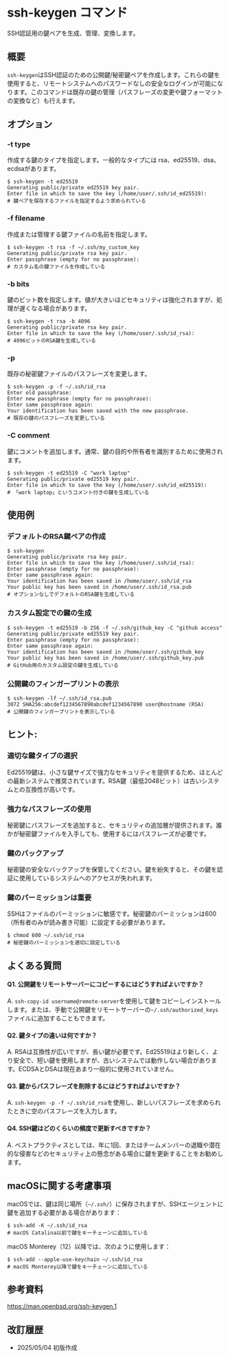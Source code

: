 # ssh-keygen コマンド

SSH認証用の鍵ペアを生成、管理、変換します。

## 概要

`ssh-keygen`はSSH認証のための公開鍵/秘密鍵ペアを作成します。これらの鍵を使用すると、リモートシステムへのパスワードなしの安全なログインが可能になります。このコマンドは既存の鍵の管理（パスフレーズの変更や鍵フォーマットの変換など）も行えます。

## オプション

### **-t type**

作成する鍵のタイプを指定します。一般的なタイプには rsa、ed25519、dsa、ecdsaがあります。

```console
$ ssh-keygen -t ed25519
Generating public/private ed25519 key pair.
Enter file in which to save the key (/home/user/.ssh/id_ed25519): 
# 鍵ペアを保存するファイルを指定するよう求められている
```

### **-f filename**

作成または管理する鍵ファイルの名前を指定します。

```console
$ ssh-keygen -t rsa -f ~/.ssh/my_custom_key
Generating public/private rsa key pair.
Enter passphrase (empty for no passphrase): 
# カスタム名の鍵ファイルを作成している
```

### **-b bits**

鍵のビット数を指定します。値が大きいほどセキュリティは強化されますが、処理が遅くなる場合があります。

```console
$ ssh-keygen -t rsa -b 4096
Generating public/private rsa key pair.
Enter file in which to save the key (/home/user/.ssh/id_rsa): 
# 4096ビットのRSA鍵を生成している
```

### **-p**

既存の秘密鍵ファイルのパスフレーズを変更します。

```console
$ ssh-keygen -p -f ~/.ssh/id_rsa
Enter old passphrase: 
Enter new passphrase (empty for no passphrase): 
Enter same passphrase again: 
Your identification has been saved with the new passphrase.
# 既存の鍵のパスフレーズを変更している
```

### **-C comment**

鍵にコメントを追加します。通常、鍵の目的や所有者を識別するために使用されます。

```console
$ ssh-keygen -t ed25519 -C "work laptop"
Generating public/private ed25519 key pair.
Enter file in which to save the key (/home/user/.ssh/id_ed25519): 
# 「work laptop」というコメント付きの鍵を生成している
```

## 使用例

### デフォルトのRSA鍵ペアの作成

```console
$ ssh-keygen
Generating public/private rsa key pair.
Enter file in which to save the key (/home/user/.ssh/id_rsa): 
Enter passphrase (empty for no passphrase): 
Enter same passphrase again: 
Your identification has been saved in /home/user/.ssh/id_rsa
Your public key has been saved in /home/user/.ssh/id_rsa.pub
# オプションなしでデフォルトのRSA鍵を生成している
```

### カスタム設定での鍵の生成

```console
$ ssh-keygen -t ed25519 -b 256 -f ~/.ssh/github_key -C "github access"
Generating public/private ed25519 key pair.
Enter passphrase (empty for no passphrase): 
Enter same passphrase again: 
Your identification has been saved in /home/user/.ssh/github_key
Your public key has been saved in /home/user/.ssh/github_key.pub
# GitHub用のカスタム設定の鍵を生成している
```

### 公開鍵のフィンガープリントの表示

```console
$ ssh-keygen -lf ~/.ssh/id_rsa.pub
3072 SHA256:abcdef1234567890abcdef1234567890 user@hostname (RSA)
# 公開鍵のフィンガープリントを表示している
```

## ヒント:

### 適切な鍵タイプの選択

Ed25519鍵は、小さな鍵サイズで強力なセキュリティを提供するため、ほとんどの最新システムで推奨されています。RSA鍵（最低2048ビット）は古いシステムとの互換性が高いです。

### 強力なパスフレーズの使用

秘密鍵にパスフレーズを追加すると、セキュリティの追加層が提供されます。誰かが秘密鍵ファイルを入手しても、使用するにはパスフレーズが必要です。

### 鍵のバックアップ

秘密鍵の安全なバックアップを保管してください。鍵を紛失すると、その鍵を認証に使用しているシステムへのアクセスが失われます。

### 鍵のパーミッションは重要

SSHはファイルのパーミッションに敏感です。秘密鍵のパーミッションは600（所有者のみが読み書き可能）に設定する必要があります。

```console
$ chmod 600 ~/.ssh/id_rsa
# 秘密鍵のパーミッションを適切に設定している
```

## よくある質問

#### Q1. 公開鍵をリモートサーバーにコピーするにはどうすればよいですか？
A. `ssh-copy-id username@remote-server`を使用して鍵をコピーしインストールします。または、手動で公開鍵をリモートサーバーの`~/.ssh/authorized_keys`ファイルに追加することもできます。

#### Q2. 鍵タイプの違いは何ですか？
A. RSAは互換性が広いですが、長い鍵が必要です。Ed25519はより新しく、より安全で、短い鍵を使用しますが、古いシステムでは動作しない場合があります。ECDSAとDSAは現在あまり一般的に使用されていません。

#### Q3. 鍵からパスフレーズを削除するにはどうすればよいですか？
A. `ssh-keygen -p -f ~/.ssh/id_rsa`を使用し、新しいパスフレーズを求められたときに空のパスフレーズを入力します。

#### Q4. SSH鍵はどのくらいの頻度で更新すべきですか？
A. ベストプラクティスとしては、年に1回、またはチームメンバーの退職や潜在的な侵害などのセキュリティ上の懸念がある場合に鍵を更新することをお勧めします。

## macOSに関する考慮事項

macOSでは、鍵は同じ場所（`~/.ssh/`）に保存されますが、SSHエージェントに鍵を追加する必要がある場合があります：

```console
$ ssh-add -K ~/.ssh/id_rsa
# macOS Catalina以前で鍵をキーチェーンに追加している
```

macOS Monterey（12）以降では、次のように使用します：

```console
$ ssh-add --apple-use-keychain ~/.ssh/id_rsa
# macOS Monterey以降で鍵をキーチェーンに追加している
```

## 参考資料

https://man.openbsd.org/ssh-keygen.1

## 改訂履歴

- 2025/05/04 初版作成